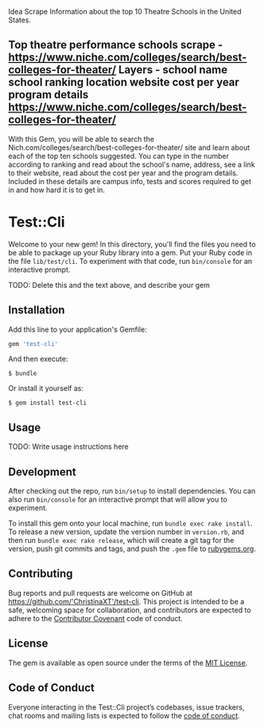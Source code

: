 Idea Scrape Information about the top 10 Theatre Schools in the United States.

Top theatre performance schools
scrape - https://www.niche.com/colleges/search/best-colleges-for-theater/
Layers - school name
         school ranking
         location
         website
         cost per year 
         program details
https://www.niche.com/colleges/search/best-colleges-for-theater/
-----------------------------------------------------------------------

With this Gem, you will be able to search the Nich.com/colleges/search/best-colleges-for-theater/ site and learn about each of the top ten schools suggested. You can type in the number according to ranking and read about the school's name, address, see a link to their website, read about the cost per year and the program details. Included in these details are campus info, tests and scores required to get in and how hard it is to get in.


# Test::Cli

Welcome to your new gem! In this directory, you'll find the files you need to be able to package up your Ruby library into a gem. Put your Ruby code in the file `lib/test/cli`. To experiment with that code, run `bin/console` for an interactive prompt.

TODO: Delete this and the text above, and describe your gem

## Installation

Add this line to your application's Gemfile:

```ruby
gem 'test-cli'
```

And then execute:

    $ bundle

Or install it yourself as:

    $ gem install test-cli

## Usage

TODO: Write usage instructions here

## Development

After checking out the repo, run `bin/setup` to install dependencies. You can also run `bin/console` for an interactive prompt that will allow you to experiment.

To install this gem onto your local machine, run `bundle exec rake install`. To release a new version, update the version number in `version.rb`, and then run `bundle exec rake release`, which will create a git tag for the version, push git commits and tags, and push the `.gem` file to [rubygems.org](https://rubygems.org).

## Contributing

Bug reports and pull requests are welcome on GitHub at https://github.com/'ChristinaXT'/test-cli. This project is intended to be a safe, welcoming space for collaboration, and contributors are expected to adhere to the [Contributor Covenant](http://contributor-covenant.org) code of conduct.

## License

The gem is available as open source under the terms of the [MIT License](https://opensource.org/licenses/MIT).

## Code of Conduct

Everyone interacting in the Test::Cli project’s codebases, issue trackers, chat rooms and mailing lists is expected to follow the [code of conduct](https://github.com/'ChristinaXT'/test-cli/blob/master/CODE_OF_CONDUCT.md).
